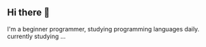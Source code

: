 ## Hi there 👋
I'm a beginner programmer, studying programming languages daily.
currently studying ... 
